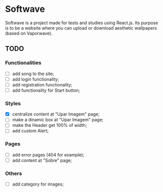 # Softwave

Softwave is a project made for tests and studies using React.js. Its purpose is to be a website where you can upload or download aesthetic wallpapers (based on Vaporwave). 

## TODO

### Functionalities
- [ ] add song to the site;
- [ ] add login functionality;
- [ ] add registration functionality;
- [ ] add functionality for Start button;

### Styles
- [x] centralize content at "Upar Imagem" page;
- [ ] make a dinamic box at "Upar Imagem" page;
- [ ] make the Header get 100% of width;
- [ ] add custom Alert;

### Pages
- [ ] add error pages (404 for example);
- [ ] add content at "Sobre" page;

### Others
- [ ] add category for images;